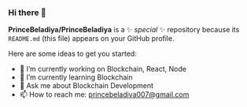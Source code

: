 ### Hi there 👋

**PrinceBeladiya/PrinceBeladiya** is a ✨ _special_ ✨ repository because its `README.md` (this file) appears on your GitHub profile.

Here are some ideas to get you started:

- 🔭 I’m currently working on Blockchain, React, Node
- 🌱 I’m currently learning Blockchain
- 💬 Ask me about Blockchain Development
- 📫 How to reach me: princebeladiya007@gmail.com

